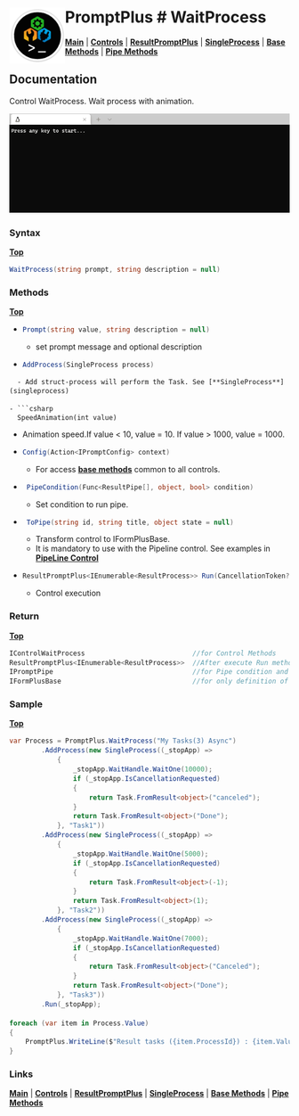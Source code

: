 # <img align="left" width="100" height="100" src="./images/icon.png"> PromptPlus # WaitProcess
[**Main**](index.md#help) | 
[**Controls**](index.md#apis) |
[**ResultPromptPlus**](resultpromptplus) |
[**SingleProcess**](singleprocess) |
[**Base Methods**](basemethods) |
[**Pipe Methods**](pipemethods)

## Documentation
Control WaitProcess. Wait process with animation.

![](./images/WaitProcess.gif)

### Syntax
[**Top**](#-promptplus--waitprocess)

```csharp
WaitProcess(string prompt, string description = null)
```

### Methods
[**Top**](#-promptplus--waitprocess)

- ```csharp
  Prompt(string value, string description = null)
  ``` 
  - set prompt message and optional description

- ```csharp
  AddProcess(SingleProcess process)
``` 
  - Add struct-process will perform the Task. See [**SingleProcess**](singleprocess)

- ```csharp
  SpeedAnimation(int value)
``` 
  - Animation speed.If value < 10, value = 10. If value > 1000, value = 1000.

- ```csharp
  Config(Action<IPromptConfig> context)
  ``` 
  - For access [**base methods**](basemethods) common to all controls.

- ```csharp
   PipeCondition(Func<ResultPipe[], object, bool> condition)
  ``` 
  - Set condition to run pipe.

- ```csharp
   ToPipe(string id, string title, object state = null)
  ``` 
  - Transform control to IFormPlusBase.
  - It is mandatory to use with the Pipeline control. See examples in [**PipeLine Control**](pipeline)

- ```csharp
  ResultPromptPlus<IEnumerable<ResultProcess>> Run(CancellationToken? value = null)
  ``` 
	- Control execution

### Return
[**Top**](#-promptplus--waitprocess)

```csharp
IControlWaitProcess                           //for Control Methods
ResultPromptPlus<IEnumerable<ResultProcess>>  //After execute Run method
IPromptPipe                                   //for Pipe condition and transform to IFormPlusBase 
IFormPlusBase                                 //for only definition of pipe to Pipeline Control
```

### Sample
[**Top**](#-promptplus--waitprocess)

```csharp
var Process = PromptPlus.WaitProcess("My Tasks(3) Async")
        .AddProcess(new SingleProcess((_stopApp) =>
            {
                _stopApp.WaitHandle.WaitOne(10000);
                if (_stopApp.IsCancellationRequested)
                {
                    return Task.FromResult<object>("canceled");
                }
                return Task.FromResult<object>("Done");
            }, "Task1"))
        .AddProcess(new SingleProcess((_stopApp) =>
            {
                _stopApp.WaitHandle.WaitOne(5000);
                if (_stopApp.IsCancellationRequested)
                {
                    return Task.FromResult<object>(-1);
                }
                return Task.FromResult<object>(1);
            }, "Task2"))
        .AddProcess(new SingleProcess((_stopApp) =>
            {
                _stopApp.WaitHandle.WaitOne(7000);
                if (_stopApp.IsCancellationRequested)
                {
                    return Task.FromResult<object>("Canceled");
                }
                return Task.FromResult<object>("Done");
            }, "Task3"))
        .Run(_stopApp);

foreach (var item in Process.Value)
{
    PromptPlus.WriteLine($"Result tasks ({item.ProcessId}) : {item.ValueProcess}");
}
```

### Links
[**Main**](index.md#help) | 
[**Controls**](index.md#apis) |
[**ResultPromptPlus**](resultpromptplus) |
[**SingleProcess**](singleprocess) |
[**Base Methods**](basemethods) |
[**Pipe Methods**](pipemethods)
